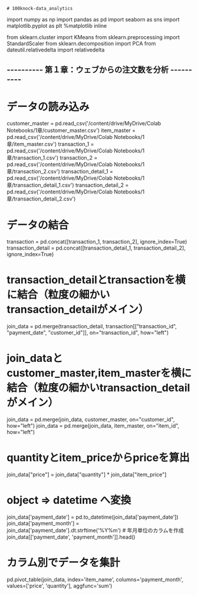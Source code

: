 	# 100knock-data_analytics

import numpy as np
import pandas as pd
import seaborn as sns
import matplotlib.pyplot as plt
%matplotlib inline

from sklearn.cluster import KMeans
from sklearn.preprocessing import StandardScaler
from sklearn.decomposition import PCA
from dateutil.relativedelta import relativedelta

## ---------- 第１章：ウェブからの注文数を分析 ---------- ##

# データの読み込み
customer_master = pd.read_csv('/content/drive/MyDrive/Colab Notebooks/1章/customer_master.csv')
item_master = pd.read_csv('/content/drive/MyDrive/Colab Notebooks/1章/item_master.csv')
transaction_1 = pd.read_csv('/content/drive/MyDrive/Colab Notebooks/1章/transaction_1.csv')
transaction_2 = pd.read_csv('/content/drive/MyDrive/Colab Notebooks/1章/transaction_2.csv')
transaction_detail_1 = pd.read_csv('/content/drive/MyDrive/Colab Notebooks/1章/transaction_detail_1.csv')
transaction_detail_2 = pd.read_csv('/content/drive/MyDrive/Colab Notebooks/1章/transaction_detail_2.csv')

# データの結合
transaction = pd.concat([transaction_1, transaction_2], ignore_index=True)
transaction_detail = pd.concat([transaction_detail_1, transaction_detail_2], ignore_index=True)

# transaction_detailとtransactionを横に結合（粒度の細かいtransaction_detailがメイン）
join_data = pd.merge(transaction_detail, transaction[["transaction_id", "payment_date", "customer_id"]], on="transaction_id", how="left")

# join_dataとcustomer_master,item_masterを横に結合（粒度の細かいtransaction_detailがメイン）
join_data = pd.merge(join_data, customer_master, on="customer_id", how="left")
join_data = pd.merge(join_data, item_master, on="item_id", how="left")

# quantityとitem_priceからpriceを算出
join_data["price"] = join_data["quantity"] * join_data["item_price"]

# object ⇒ datetime へ変換
join_data['payment_date'] = pd.to_datetime(join_data['payment_date'])
join_data['payment_month'] = join_data['payment_date'].dt.strftime('%Y%m') # 年月単位のカラムを作成
join_data[['payment_date', 'payment_month']].head()

# カラム別でデータを集計
pd.pivot_table(join_data, index='item_name', columns='payment_month', values=['price', 'quantity'], aggfunc='sum')
